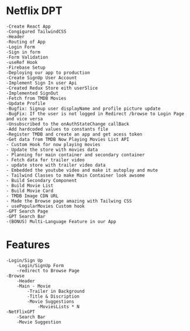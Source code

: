# Netflix DPT

    -Create React App
    -Congigured TailwindCSS
    -Header
    -Routing of App
    -Login Form
    -Sign in form
    -Form Validation
    -useRef Hook
    -Firebase Setup
    -Deploying our app to production
    -Create SignUp User Account
    -Implement Sign In user Api
    -Created Redux Store eith userSlice
    -Implemented SignOut
    -Fetch from TMDB Movies
    -Update Profile
    -Bugfix: Signup user displayName and profile picture update
    -BugFix: If the user is not logged in Redirect /browse to Login Page and vice versa
    -Unsubscribed to the onAuthStateChange callBack
    -Add hardcoded values to constants file
    -Register TMDB and create an app and get acess token
    -Get data from TMDB Now Playing Movies List API
    - Custom Hook for now playing movies
    - Update the store with movies data
    - Planning for main container and secondary container
    - Fetch data for trailer video
    - update store with trailer video data
    - Embedded the youtube video and make it autoplay and mute
    - Tailwind Classes to make Main Container look awsome
    - Build Secondary Component
    - Build Movie List
    - Build Movie Card
    - TMDB Image CDN URL
    - Made the Browse page amazing with Tailwing CSS
    - usePopularMovies Custom hook
    -GPT Search Page
    -GPT Search Bar
    -(BONUS) Multi-Language Feature in our App
    

# Features

    -Login/Sign Up
        -Login/SignUp Form
        -redirect to Browse Page
    -Browse
        -Header
        -Main - Movie
            -Trailer in Background
            -Title & Discription
            -Movie Suggestions
                -MoviesLists * N
    -NetFlixGPT
        -Search Bar
        -Movie Suggestion
